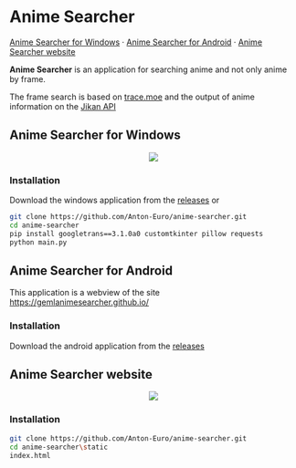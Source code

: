 # Anime Searcher
[Anime Searcher for Windows](https://github.com/Anton-Euro/anime-searcher#anime-searcher-for-windows) · [Anime Searcher for Android](https://github.com/Anton-Euro/anime-searcher#anime-searcher-for-android) · [Anime Searcher website](https://github.com/Anton-Euro/anime-searcher#anime-searcher-website)

**Anime Searcher** is an application for searching anime and not only anime by frame.

The frame search is based on [trace.moe](https://trace.moe/) and the output of anime information on the [Jikan API](https://jikan.moe/)

## Anime Searcher for Windows
<p align='center'><img src="https://i.imgur.com/tE4pAlV.png"></p>

### Installation
Download the windows application from the [releases](https://github.com/Anton-Euro/anime-searcher/releases/tag/release) or
```bash
git clone https://github.com/Anton-Euro/anime-searcher.git
cd anime-searcher
pip install googletrans==3.1.0a0 customtkinter pillow requests
python main.py
```

## Anime Searcher for Android
This application is a webview of the site https://gemlanimesearcher.github.io/

### Installation
Download the android application from the [releases](https://github.com/Anton-Euro/anime-searcher/releases/tag/release)

## Anime Searcher website
<p align='center'><img src="https://i.imgur.com/nFrEmPy.png"></p>

### Installation
```bash
git clone https://github.com/Anton-Euro/anime-searcher.git
cd anime-searcher\static
index.html
```